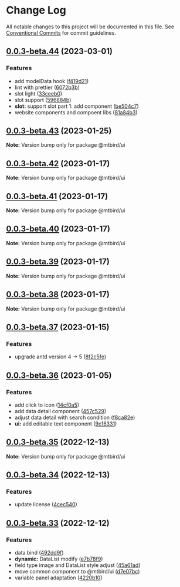 # Change Log

All notable changes to this project will be documented in this file.
See [Conventional Commits](https://conventionalcommits.org) for commit guidelines.

## [0.0.3-beta.44](https://github.com/staringos/mtbird/compare/v0.0.3-beta.43...v0.0.3-beta.44) (2023-03-01)


### Features

* add modelData hook ([f419d21](https://github.com/staringos/mtbird/commit/f419d213b01ec31b040dfce65dd232b0fa826bf8))
* lint with prettier ([6072b3b](https://github.com/staringos/mtbird/commit/6072b3bb1845ac737c68c610009e37340649b7ee))
* slot light ([33ceeb0](https://github.com/staringos/mtbird/commit/33ceeb015641b050a9919457f623851d4bde1d2e))
* slot support ([596884b](https://github.com/staringos/mtbird/commit/596884bf9bb962666693176052eb6b95dcbbc2fd))
* **slot:** support slot part 1: add component ([be504c7](https://github.com/staringos/mtbird/commit/be504c741263946ebff7f25ceca9be344847e169))
* website components and compoent libs ([81a84b3](https://github.com/staringos/mtbird/commit/81a84b34451b90bda5491837b62c5a5eb1f519a4))





## [0.0.3-beta.43](https://github.com/staringos/mtbird/compare/v0.0.3-beta.42...v0.0.3-beta.43) (2023-01-25)

**Note:** Version bump only for package @mtbird/ui

## [0.0.3-beta.42](https://github.com/staringos/mtbird/compare/v0.0.3-beta.41...v0.0.3-beta.42) (2023-01-17)

**Note:** Version bump only for package @mtbird/ui

## [0.0.3-beta.41](https://github.com/staringos/mtbird/compare/v0.0.3-beta.40...v0.0.3-beta.41) (2023-01-17)

**Note:** Version bump only for package @mtbird/ui

## [0.0.3-beta.40](https://github.com/staringos/mtbird/compare/v0.0.3-beta.39...v0.0.3-beta.40) (2023-01-17)

**Note:** Version bump only for package @mtbird/ui

## [0.0.3-beta.39](https://github.com/staringos/mtbird/compare/v0.0.3-beta.38...v0.0.3-beta.39) (2023-01-17)

**Note:** Version bump only for package @mtbird/ui

## [0.0.3-beta.38](https://github.com/staringos/mtbird/compare/v0.0.3-beta.37...v0.0.3-beta.38) (2023-01-17)

**Note:** Version bump only for package @mtbird/ui

## [0.0.3-beta.37](https://github.com/staringos/mtbird/compare/v0.0.3-beta.36...v0.0.3-beta.37) (2023-01-15)

### Features

- upgrade antd version 4 -> 5 ([8f2c5fe](https://github.com/staringos/mtbird/commit/8f2c5fe39dd36b8aaa7f37d3d5d635a227bf2f95))

## [0.0.3-beta.36](https://github.com/staringos/mtbird/compare/v0.0.3-beta.35...v0.0.3-beta.36) (2023-01-05)

### Features

- add click to icon ([14cf0a5](https://github.com/staringos/mtbird/commit/14cf0a5b210b61fb7764741232f0f298508d08c1))
- add data detail component ([457c529](https://github.com/staringos/mtbird/commit/457c5291dfbdfcbc810b47f021b2c690b3fb1fc3))
- adjust data detail with search condition ([f8ca82e](https://github.com/staringos/mtbird/commit/f8ca82ea389f867b2183fa8f0a0628cc1dc582d1))
- **ui:** add editable text component ([9c16331](https://github.com/staringos/mtbird/commit/9c163318134904185da1755b23fdf3eb03375b6f))

## [0.0.3-beta.35](https://github.com/staringos/mtbird/compare/v0.0.3-beta.34...v0.0.3-beta.35) (2022-12-13)

**Note:** Version bump only for package @mtbird/ui

## [0.0.3-beta.34](https://github.com/staringos/mtbird/compare/v0.0.3-beta.33...v0.0.3-beta.34) (2022-12-13)

### Features

- update license ([4cec540](https://github.com/staringos/mtbird/commit/4cec54052beefb5922956e2e169b70b3c24a7824))

## [0.0.3-beta.33](https://github.com/staringos/mtbird/compare/v0.0.3-beta.32...v0.0.3-beta.33) (2022-12-12)

### Features

- data bind ([492dd9f](https://github.com/staringos/mtbird/commit/492dd9f0e9b22513c43e19a761a7440f3126f8d9))
- **dynamic:** DataList modify ([e7b78f9](https://github.com/staringos/mtbird/commit/e7b78f9949d84bd9c55d162e4de98bd7c84ff9ac))
- field type image and DataList style adjust ([45a61ad](https://github.com/staringos/mtbird/commit/45a61ad331e2771b9fb0140d89d4fea45e0229f1))
- move common component to @mtbird/ui ([d7e07bc](https://github.com/staringos/mtbird/commit/d7e07bc23f17292b2b23c1ab13aff1a4c21de80f))
- variable panel adaptation ([4220b10](https://github.com/staringos/mtbird/commit/4220b105a4cd9b33465a5f238a496bb981e2eb2d))
